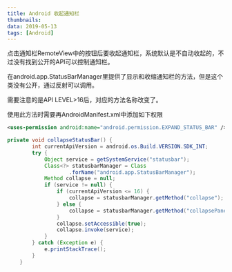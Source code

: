 ```yaml
---
title: Android 收起通知栏
thumbnails: 
data: 2019-05-13
tags: [Android]
---
```






点击通知栏RemoteView中的按钮后要收起通知栏，系统默认是不自动收起的，不过没有找到公开的API可以控制通知栏。

在android.app.StatusBarManager里提供了显示和收缩通知栏的方法，但是这个类没有公开，通过反射可以调用。

需要注意的是API LEVEL>16后，对应的方法名称改变了。

 使用此方法时需要再AndroidManifest.xml中添加如下权限

```xml
<uses-permission android:name="android.permission.EXPAND_STATUS_BAR" />
```

```java
private void collapseStatusBar() {
        int currentApiVersion = android.os.Build.VERSION.SDK_INT;
        try {
            Object service = getSystemService("statusbar");
            Class<?> statusbarManager = Class
                    .forName("android.app.StatusBarManager");
            Method collapse = null;
            if (service != null) {
                if (currentApiVersion <= 16) {
                    collapse = statusbarManager.getMethod("collapse");
                } else {
                    collapse = statusbarManager.getMethod("collapsePanels");
                }
                collapse.setAccessible(true);
                collapse.invoke(service);
            }
        } catch (Exception e) {
            e.printStackTrace();
        }
    }
```



